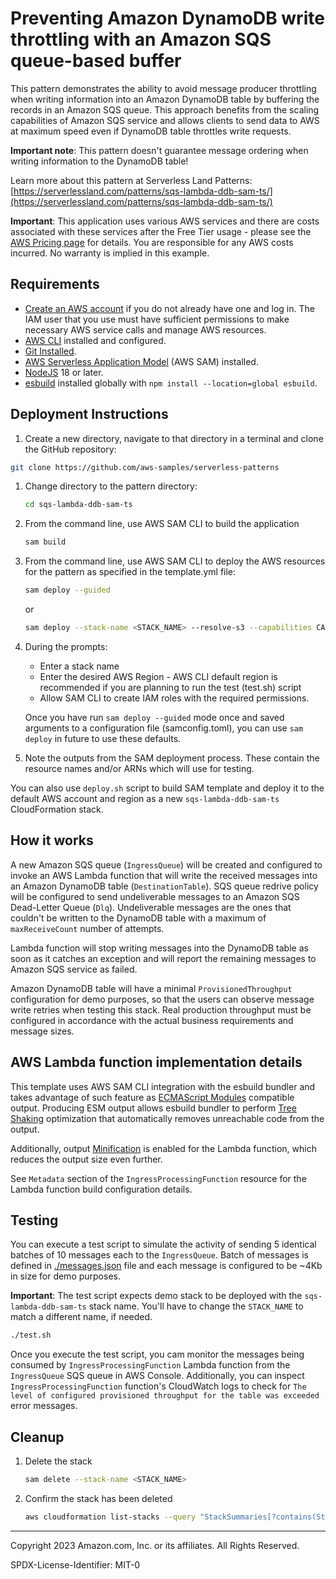 # Preventing Amazon DynamoDB write throttling with an Amazon SQS queue-based buffer

This pattern demonstrates the ability to avoid message producer throttling when writing information into an Amazon DynamoDB table by buffering the records in an Amazon SQS queue. This approach benefits from the scaling capabilities of Amazon SQS service and allows clients to send data to AWS at maximum speed even if DynamoDB table throttles write requests.

 **Important note**: This pattern doesn't guarantee message ordering when writing information to the DynamoDB table!

Learn more about this pattern at Serverless Land Patterns: [https://serverlessland.com/patterns/sqs-lambda-ddb-sam-ts/](https://serverlessland.com/patterns/sqs-lambda-ddb-sam-ts/)

**Important**: This application uses various AWS services and there are costs associated with these services after the Free Tier usage - please see the [AWS Pricing page](https://aws.amazon.com/pricing/) for details. You are responsible for any AWS costs incurred. No warranty is implied in this example.

## Requirements

* [Create an AWS account](https://portal.aws.amazon.com/gp/aws/developer/registration/index.html) if you do not already have one and log in. The IAM user that you use must have sufficient permissions to make necessary AWS service calls and manage AWS resources.
* [AWS CLI](https://docs.aws.amazon.com/cli/latest/userguide/install-cliv2.html) installed and configured.
* [Git Installed](https://git-scm.com/book/en/v2/Getting-Started-Installing-Git).
* [AWS Serverless Application Model](https://docs.aws.amazon.com/serverless-application-model/latest/developerguide/serverless-sam-cli-install.html) (AWS SAM) installed.
* [NodeJS](https://nodejs.org/en) 18 or later.
* [esbuild](https://esbuild.github.io/) installed globally with `npm install --location=global esbuild`.

## Deployment Instructions

1. Create a new directory, navigate to that directory in a terminal and clone the GitHub repository:

``` sh
git clone https://github.com/aws-samples/serverless-patterns
```

1. Change directory to the pattern directory:

    ``` sh
    cd sqs-lambda-ddb-sam-ts
    ```

1. From the command line, use AWS SAM CLI to build the application

    ``` sh
    sam build
    ```

1. From the command line, use AWS SAM CLI to deploy the AWS resources for the pattern as specified in the template.yml file:

    ``` sh
    sam deploy --guided
    ```

    or

    ```sh
    sam deploy --stack-name <STACK_NAME> --resolve-s3 --capabilities CAPABILITY_IAM --no-fail-on-empty-changeset
    ```

1. During the prompts:
    * Enter a stack name
    * Enter the desired AWS Region - AWS CLI default region is recommended if you are planning to run the test (test.sh) script
    * Allow SAM CLI to create IAM roles with the required permissions.

    Once you have run `sam deploy --guided` mode once and saved arguments to a configuration file (samconfig.toml), you can use `sam deploy` in future to use these defaults.

1. Note the outputs from the SAM deployment process. These contain the resource names and/or ARNs which will use for testing.

You can also use `deploy.sh` script to build SAM template and deploy it to the default AWS account and region as a new `sqs-lambda-ddb-sam-ts` CloudFormation stack.

## How it works

A new Amazon SQS queue (`IngressQueue`) will be created and configured to invoke an AWS Lambda function that will write the received messages into an Amazon DynamoDB table (`DestinationTable`). SQS queue redrive policy will be configured to send undeliverable messages to an Amazon SQS Dead-Letter Queue (`Dlq`). Undeliverable messages are the ones that couldn't be written to the DynamoDB table with a maximum of `maxReceiveCount` number of attempts.

Lambda function will stop writing messages into the DynamoDB table as soon as it catches an exception and will report the remaining messages to Amazon SQS service as failed.

Amazon DynamoDB table will have a minimal `ProvisionedThroughput` configuration for demo purposes, so that the users can observe message write retries when testing this stack. Real production throughput must be configured in accordance with the actual business requirements and message sizes.

## AWS Lambda function implementation details

This template uses AWS SAM CLI integration with the esbuild bundler and takes advantage of such feature as [ECMAScript Modules](https://tc39.es/ecma262/#sec-modules) compatible output. Producing ESM output allows esbuild bundler to perform [Tree Shaking](https://esbuild.github.io/api/#tree-shaking) optimization that automatically removes unreachable code from the output.

Additionally, output [Minification](https://esbuild.github.io/api/#minify) is enabled for the Lambda function, which reduces the output size even further.

See `Metadata` section of the `IngressProcessingFunction` resource for the Lambda function build configuration details.

## Testing

You can execute a test script to simulate the activity of sending 5 identical batches of 10 messages each to the `IngressQueue`. Batch of messages is defined in [./messages.json](./messages.json) file and each message is configured to be ~4Kb in size for demo purposes.

**Important**: The test script expects demo stack to be deployed with the `sqs-lambda-ddb-sam-ts` stack name. You'll have to change the `STACK_NAME` to match a different name, if needed.

```sh
./test.sh
```

Once you execute the test script, you cam monitor the messages being consumed by `IngressProcessingFunction` Lambda function from the `IngressQueue` SQS queue in AWS Console. Additionally, you can inspect `IngressProcessingFunction` function's CloudWatch logs to check for `The level of configured provisioned throughput for the table was exceeded` error messages.

## Cleanup

1. Delete the stack

    ```bash
    sam delete --stack-name <STACK_NAME>
    ```

1. Confirm the stack has been deleted

    ```bash
    aws cloudformation list-stacks --query "StackSummaries[?contains(StackName,'<STACK_NAME>')].StackStatus"
    ```

----
Copyright 2023 Amazon.com, Inc. or its affiliates. All Rights Reserved.

SPDX-License-Identifier: MIT-0
